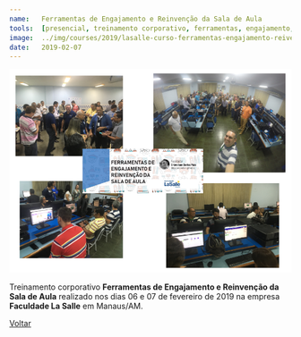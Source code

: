 ```yaml
---
name:  	Ferramentas de Engajamento e Reinvenção da Sala de Aula
tools: 	[presencial, treinamento corporativo, ferramentas, engajamento, reinvenção, sala de aula, 2019]
image: 	../img/courses/2019/lasalle-curso-ferramentas-engajamento-reivencao-sala-aula.png
date: 	2019-02-07
---
```


![](../img/courses/2019/lasalle-curso-ferramentas-engajamento-reivencao-sala-aula.png)

Treinamento corporativo **Ferramentas de Engajamento e Reinvenção da Sala de Aula** realizado nos dias 06 e 07 de fevereiro de 2019 na empresa **Faculdade La Salle** em Manaus/AM.

<p class="text-center">
	<a class="btn btn-outline-primary mt-1" href="{{ site.baseurl }}/courses/">Voltar</a>
</p>